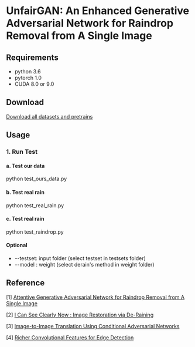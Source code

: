 # UnfairGAN: An Enhanced Generative Adversarial Network for Raindrop Removal from A Single Image
## Requirements
- python       3.6
- pytorch      1.0
- CUDA         8.0 or 9.0
## Download
[Download all datasets and pretrains](https://drive.google.com/drive/u/2/folders/1-uIc10i4ktPpfk-6f0rnenWS-e24wHJK?fbclid=IwAR3T1XSaw3t7V5lVOs2ggnbGsKGKlCW427SpslnZ7SQ4X_JLmKBJ9jN31Is)

## Usage
### 1. Run Test
#### a. Test our data
python test_ours_data.py
#### b. Test real rain
python test_real_rain.py
#### c. Test real rain
python test_raindrop.py
#### Optional
- --testset: input folder (select testset in testsets folder)
- --model : weight (select derain's method in weight folder)
## Reference
[1] [Attentive Generative Adversarial Network for Raindrop Removal from A Single Image](https://github.com/rui1996/DeRaindrop)

[2] [I Can See Clearly Now : Image Restoration via De-Raining](https://github.com/meton-robean/ICanSeeClearyNow_unofficial)

[3] [Image-to-Image Translation Using Conditional Adversarial Networks](https://github.com/mrzhu-cool/pix2pix-pytorch)

[4] [Richer Convolutional Features for Edge Detection](https://github.com/meteorshowers/RCF-pytorch)